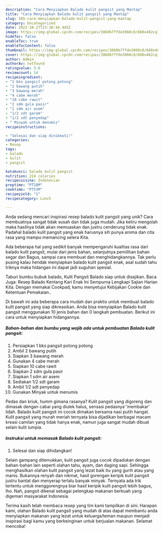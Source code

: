 ```yaml
---
description: "Cara Menyiapkan Balado kulit pangsit yang Mantap"
title: "Cara Menyiapkan Balado kulit pangsit yang Mantap"
slug: 505-cara-menyiapkan-balado-kulit-pangsit-yang-mantap
category: Uncategorized
date: 2022-10-27T23:38:44.445Z
image: https://img-global.cpcdn.com/recipes/3860b7ffde3060c8/680x482cq70/balado-kulit-pangsit-foto-resep-utama.jpg
hideToc: false
enableToc: true
enableTocContent: false
thumbnail: https://img-global.cpcdn.com/recipes/3860b7ffde3060c8/680x482cq70/balado-kulit-pangsit-foto-resep-utama.jpg
cover: https://img-global.cpcdn.com/recipes/3860b7ffde3060c8/680x482cq70/balado-kulit-pangsit-foto-resep-utama.jpg
author: Admin
authorAv: notfound
ratingvalue: 3.6
reviewcount: 14
recipeingredient:
- "1 bks pangsit potong potong"
- "2 bawang putih"
- "3 bawang merah"
- "4 cabe merah"
- "10 cabe rawit"
- "2 sdm gula pasir"
- "1 sdm air asem"
- "1/2 sdt garam"
- "1/2 sdt penyedap"
- " Minyak untuk menumis"
recipeinstructions:

- "Selesai dan siap dinikmati!"
categories:
- Resep
tags:
- balado
- kulit
- pangsit

katakunci: balado kulit pangsit 
nutrition: 224 calories
recipecuisine: Indonesian
preptime: "PT18M"
cooktime: "PT53M"
recipeyield: "1"
recipecategory: Lunch

---
```





Anda sedang mencari inspirasi resep balado kulit pangsit yang unik? Cara membuatnya sangat tidak susah dan tidak juga mudah. Jika keliru mengolah maka hasilnya tidak akan memuaskan dan justru cenderung tidak enak. Padahal balado kulit pangsit yang enak harusnya sih punya aroma dan cita rasa yang mampu memancing selera Kita.





Ada beberapa hal yang sedikit banyak mempengaruhi kualitas rasa dari balado kulit pangsit, mulai dari jenis bahan, selanjutnya pemilihan bahan segar dan Bagus, sampai cara membuat dan menghidangkannya. Tak perlu pusing kalau hendak menyiapkan balado kulit pangsit enak,      asal sudah tahu triknya maka hidangan ini dapat jadi suguhan spesial.














Taburi bumbu bubuk balado, Kulit Pangsit Balado siap untuk disajikan. Baca Juga: Resep Balado Kentang Kari Enak Ini Sempurna Lengkapi Sajian Harian Kita. Dengan memakai Cookpad, kamu menyetujui Kebijakan Cookie dan Ketentuan Pemakaian..






Di bawah ini ada beberapa cara mudah dan praktis untuk membuat balado kulit pangsit yang siap dikreasikan. Anda bisa menyiapkan Balado kulit pangsit menggunakan 10 jenis bahan dan 0 langkah pembuatan. Berikut ini cara untuk menyiapkan hidangannya.

<!--inarticleads1-->

##### Bahan-bahan dan bumbu yang wajib ada untuk pembuatan Balado kulit pangsit:

1. Persiapkan 1 bks pangsit potong potong
1. Ambil 2 bawang putih
1. Siapkan 3 bawang merah
1. Gunakan 4 cabe merah
1. Siapkan 10 cabe rawit
1. Siapkan 2 sdm gula pasir
1. Siapkan 1 sdm air asem
1. Sediakan 1/2 sdt garam
1. Ambil 1/2 sdt penyedap
1. Gunakan  Minyak untuk menumis


Pedas dan kriuk, humm gimana rasanya? Kulit pangsit yang digoreng dan dimasak dengan cabai yang diulek halus, sensasi pedasnya´&#39;membakar&#39; lidah. Balado kulit pangsit ini cocok dimakan bersama nasi putih hangat. Kulit pangsit yang murah meriah ternyata bisa dijadikan berbagai macam kreasi camilan yang tidak hanya enak, namun juga sangat mudah dibuat selain kulit lumpia. 

<!--inarticleads2-->

##### Instruksi untuk memasak Balado kulit pangsit:


1. Selesai dan siap dihidangkan!

Selain gampang ditemukkan, kulit pangsit juga cocok dipadukan dengan bahan-bahan lain seperti olahan tahu, ayam, dan daging sapi. Sehingga menghasilkan olahan kulit pangsit yang lezat baik itu yang gurih atau yang manis. Bukannya renyah dan nikmat, hasil gorengan keripik kulit pangsit justru bantat dan menyerap terlalu banyak minyak. Ternyata ada trik tertentu untuk menggorengnya biar hasil keripik kulit pangsit lebih bagus, lho. Nah, pangsit dikenal sebagai pelengkap makanan berkuah yang digemari masyarakat Indonesia. 

Terima kasih telah membaca resep yang tim kami tampilkan di sini. Harapan kami, olahan Balado kulit pangsit yang mudah di atas dapat membantu anda menyiapkan makanan yang lezat untuk keluarga/teman maupun menjadi inspirasi bagi kamu yang berkeinginan untuk berjualan makanan. Selamat mencoba!
